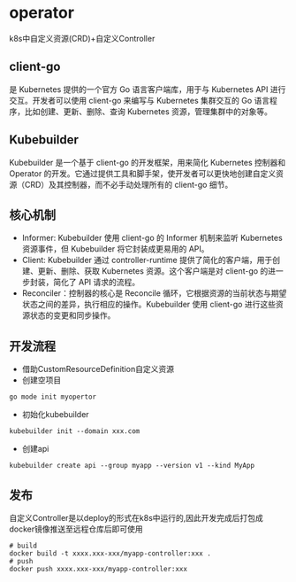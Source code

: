 # operator
k8s中自定义资源(CRD)+自定义Controller
## client-go
是 Kubernetes 提供的一个官方 Go 语言客户端库，用于与 Kubernetes API 进行交互。开发者可以使用 client-go 来编写与 Kubernetes 集群交互的 Go 语言程序，比如创建、更新、删除、查询 Kubernetes 资源，管理集群中的对象等。
## Kubebuilder
Kubebuilder 是一个基于 client-go 的开发框架，用来简化 Kubernetes 控制器和 Operator 的开发。它通过提供工具和脚手架，使开发者可以更快地创建自定义资源（CRD）及其控制器，而不必手动处理所有的 client-go 细节。
## 核心机制
* Informer: Kubebuilder 使用 client-go 的 Informer 机制来监听 Kubernetes 资源事件，但 Kubebuilder 将它封装成更易用的 API。
* Client: Kubebuilder 通过 controller-runtime 提供了简化的客户端，用于创建、更新、删除、获取 Kubernetes 资源。这个客户端是对 client-go 的进一步封装，简化了 API 请求的流程。
* Reconciler：控制器的核心是 Reconcile 循环，它根据资源的当前状态与期望状态之间的差异，执行相应的操作。Kubebuilder 使用 client-go 进行这些资源状态的变更和同步操作。

## 开发流程
* 借助CustomResourceDefinition自定义资源
* 创建空项目
```shell
go mode init myopertor
```
* 初始化kubebuilder
```shell
kubebuilder init --domain xxx.com
```
* 创建api
```shell
kubebuilder create api --group myapp --version v1 --kind MyApp
```
## 发布
自定义Controller是以deploy的形式在k8s中运行的,因此开发完成后打包成docker镜像推送至远程仓库后即可使用
```shell
# build
docker build -t xxxx.xxx-xxx/myapp-controller:xxx .
# push
docker push xxxx.xxx-xxx/myapp-controller:xxx
```